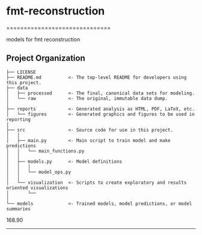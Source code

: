 # fmt-reconstruction

==============================

models for fmt reconstruction

Project Organization
------------

    ├── LICENSE
    ├── README.md          <- The top-level README for developers using this project.
    ├── data
    │   ├── processed      <- The final, canonical data sets for modeling.
    │   └── raw            <- The original, immutable data dump.
    │
    ├── reports            <- Generated analysis as HTML, PDF, LaTeX, etc.
    │   └── figures        <- Generated graphics and figures to be used in reporting
    │
    ├── src                <- Source code for use in this project.
    │   │
    │   ├── main.py        <- Main script to train model and make predictions
    │   │   └── main_functions.py
    │   │
    │   ├── models.py      <- Model definitions
    │   │   │                 
    │   │   └── model_ops.py
    │   │
    │   └── visualization  <- Scripts to create exploratory and results oriented visualizations
    │       └── 
    │
    └── models             <- Trained models, model predictions, or model summaries

168.90 

--------